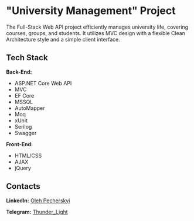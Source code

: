 # "University Management" Project

The Full-Stack Web API project efficiently manages university life, covering courses, groups, and students. It utilizes MVC design with a flexible Clean Architecture style and a simple client interface.

## Tech Stack

**Back-End:**
- ASP.NET Core Web API
- MVC
- EF Core
- MSSQL
- AutoMapper
- Moq
- xUnit
- Serilog
- Swagger
  
**Front-End:**
- HTML/CSS
- AJAX
- jQuery

## Contacts

**LinkedIn:** [Oleh Pecherskyi](https://www.linkedin.com/in/olehpecherskyi)

**Telegram:** [Thunder_Light](https://t.me/Thunder_Light82)
